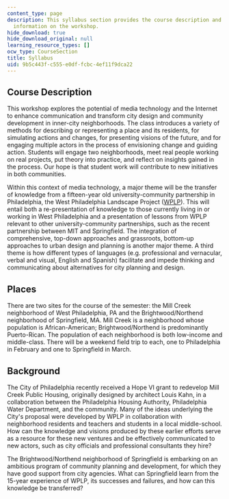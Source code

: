 ```yaml
---
content_type: page
description: This syllabus section provides the course description and background
  information on the workshop.
hide_download: true
hide_download_original: null
learning_resource_types: []
ocw_type: CourseSection
title: Syllabus
uid: 9b5c443f-c555-e0df-fcbc-4ef11f9dca22
---
```


Course Description
------------------

This workshop explores the potential of media technology and the Internet to enhance communication and transform city design and community development in inner-city neighborhoods. The class introduces a variety of methods for describing or representing a place and its residents, for simulating actions and changes, for presenting visions of the future, and for engaging multiple actors in the process of envisioning change and guiding action. Students will engage two neighborhoods, meet real people working on real projects, put theory into practice, and reflect on insights gained in the process. Our hope is that student work will contribute to new initiatives in both communities.

Within this context of media technology, a major theme will be the transfer of knowledge from a fifteen-year old university-community partnership in Philadelphia, the West Philadelphia Landscape Project ([WPLP](http://web.mit.edu/wplp/index.html)). This will entail both a re-presentation of knowledge to those currently living in or working in West Philadelphia and a presentation of lessons from WPLP relevant to other university-community partnerships, such as the recent partnership between MIT and Springfield. The integration of comprehensive, top-down approaches and grassroots, bottom-up approaches to urban design and planning is another major theme. A third theme is how different types of languages (e.g. professional and vernacular, verbal and visual, English and Spanish) facilitate and impede thinking and communicating about alternatives for city planning and design.

Places
------

There are two sites for the course of the semester: the Mill Creek neighborhood of West Philadelphia, PA and the Brightwood/Northend neighborhood of Springfield, MA. Mill Creek is a neighborhood whose population is African-American; Brightwood/Northend is predominantly Puerto-Rican. The population of each neighborhood is both low-income and middle-class. There will be a weekend field trip to each, one to Philadelphia in February and one to Springfield in March.

Background
----------

The City of Philadelphia recently received a Hope VI grant to redevelop Mill Creek Public Housing, originally designed by architect Louis Kahn, in a collaboration between the Philadelphia Housing Authority, Philadelphia Water Department, and the community. Many of the ideas underlying the City's proposal were developed by WPLP in collaboration with neighborhood residents and teachers and students in a local middle-school. How can the knowledge and visions produced by these earlier efforts serve as a resource for these new ventures and be effectively communicated to new actors, such as city officials and professional consultants they hire?

The Brightwood/Northend neighborhood of Springfield is embarking on an ambitious program of community planning and development, for which they have good support from city agencies. What can Springfield learn from the 15-year experience of WPLP, its successes and failures, and how can this knowledge be transferred?